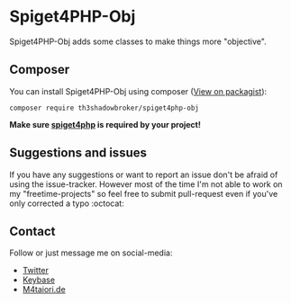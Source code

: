 # Spiget4PHP-Obj
Spiget4PHP-Obj adds some classes to make things more "objective".

## Composer
You can install Spiget4PHP-Obj using composer ([View on packagist](https://packagist.org/packages/th3shadowbroker/spiget4php-obj)):
``` 
composer require th3shadowbroker/spiget4php-obj
```
**Make sure [spiget4php](https://github.com/th3shadowbroker/spiget4php) is required by your project!**

## Suggestions and issues
If you have any suggestions or want to report an issue don't be afraid of using the issue-tracker. However most of the time
I'm not able to work on my "freetime-projects" so feel free to submit pull-request even if you've only corrected a typo :octocat:

## Contact
Follow or just message me on social-media:
- [Twitter](https://twitter.com/m4taiori)
- [Keybase](https://keybase.io/th3shadowbroker)
- [M4taiori.de](https://m4taiori.de)